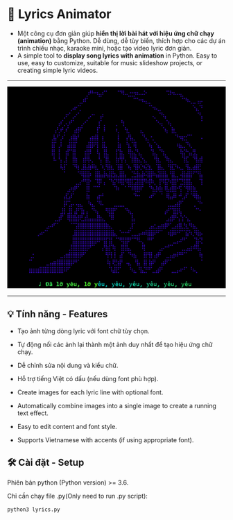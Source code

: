 # 🎵 Lyrics Animator

- Một công cụ đơn giản giúp **hiển thị lời bài hát với hiệu ứng chữ chạy (animation)** bằng Python. Dễ dùng, dễ tùy biến, thích hợp cho các dự án trình chiếu nhạc, karaoke mini, hoặc tạo video lyric đơn giản.
- A simple tool to **display song lyrics with animation** in Python. Easy to use, easy to customize, suitable for music slideshow projects, or creating simple lyric videos.

---

<p align="center">
  <img src="assets/demo.png" width="600" alt="Ảnh minh họa lyrics animation">
</p>

---

## 💡 Tính năng - Features

- Tạo ảnh từng dòng lyric với font chữ tùy chọn.
- Tự động nối các ảnh lại thành một ảnh duy nhất để tạo hiệu ứng chữ chạy.
- Dễ chỉnh sửa nội dung và kiểu chữ.
- Hỗ trợ tiếng Việt có dấu (nếu dùng font phù hợp).

- Create images for each lyric line with optional font.
- Automatically combine images into a single image to create a running text effect.
- Easy to edit content and font style.
- Supports Vietnamese with accents (if using appropriate font).

## 🛠️ Cài đặt - Setup

Phiên bản python (Python version) >= 3.6.

Chỉ cần chạy file .py(Only need to run .py script):
```bash
python3 lyrics.py
